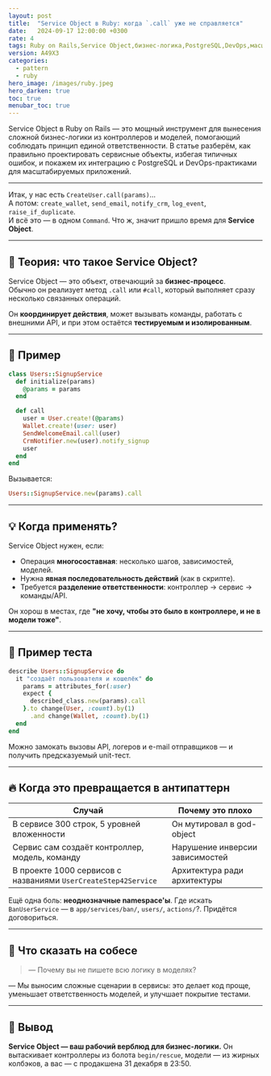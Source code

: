 ```yaml
---
layout: post
title:  "Service Object в Ruby: когда `.call` уже не справляется"
date:   2024-09-17 12:00:00 +0300
rate: 4
tags: Ruby on Rails,Service Object,бизнес-логика,PostgreSQL,DevOps,масштабируемость
version: A49X3
categories:
  - pattern
  - ruby
hero_image: /images/ruby.jpeg
hero_darken: true
toc: true
menubar_toc: true
---
```

Service Object в Ruby on Rails — это мощный инструмент для вынесения сложной бизнес-логики из контроллеров и моделей, помогающий соблюдать принцип единой ответственности. В статье разберём, как правильно проектировать сервисные объекты, избегая типичных ошибок, и покажем их интеграцию с PostgreSQL и DevOps-практиками для масштабируемых приложений.

---
Итак, у нас есть `CreateUser.call(params)`…  
А потом: `create_wallet`, `send_email`, `notify_crm`, `log_event`, `raise_if_duplicate`.  
И всё это — в одном `Command`. Что ж, значит пришло время для **Service Object**.

---

## 🧠 Теория: что такое Service Object?

Service Object — это объект, отвечающий за **бизнес-процесс**.  
Обычно он реализует метод `.call` или `#call`, который выполняет сразу несколько связанных операций.

Он **координирует действия**, может вызывать команды, работать с внешними API, и при этом остаётся **тестируемым и изолированным**.

---

## 🔧 Пример

```ruby
class Users::SignupService
  def initialize(params)
    @params = params
  end

  def call
    user = User.create!(@params)
    Wallet.create!(user: user)
    SendWelcomeEmail.call(user)
    CrmNotifier.new(user).notify_signup
    user
  end
end
````

Вызывается:

```ruby
Users::SignupService.new(params).call
```

---

## 💡 Когда применять?

Service Object нужен, если:

* Операция **многосоставная**: несколько шагов, зависимостей, моделей.
* Нужна **явная последовательность действий** (как в скрипте).
* Требуется **разделение ответственности**: контроллер → сервис → команды/API.

Он хорош в местах, где **"не хочу, чтобы это было в контроллере, и не в модели тоже"**.

---

## 🧪 Пример теста

```ruby
describe Users::SignupService do
  it "создаёт пользователя и кошелёк" do
    params = attributes_for(:user)
    expect {
      described_class.new(params).call
    }.to change(User, :count).by(1)
      .and change(Wallet, :count).by(1)
  end
end
```

Можно замокать вызовы API, логеров и e-mail отправщиков — и получить предсказуемый unit-тест.

---

## 🔥 Когда это превращается в антипаттерн

| Случай                                                         | Почему это плохо                |
| -------------------------------------------------------------- | ------------------------------- |
| В сервисе 300 строк, 5 уровней вложенности                     | Он мутировал в god-object       |
| Сервис сам создаёт контроллер, модель, команду                 | Нарушение инверсии зависимостей |
| В проекте 1000 сервисов с названиями `UserCreateStep42Service` | Архитектура ради архитектуры    |

Ещё одна боль: **неоднозначные namespace'ы**. Где искать `BanUserService` — в `app/services/ban/`, `users/`, `actions/`?. Придётся договориться.

---

## 🎤 Что сказать на собесе

> — Почему вы не пишете всю логику в моделях?

— Мы выносим сложные сценарии в сервисы: это делает код проще, уменьшает ответственность моделей, и улучшает покрытие тестами.

---

## 🧾 Вывод

**Service Object — ваш рабочий верблюд для бизнес-логики.**
Он вытаскивает контроллеры из болота `begin/rescue`, модели — из жирных колбэков, а вас — с продакшена 31 декабря в 23:50.
